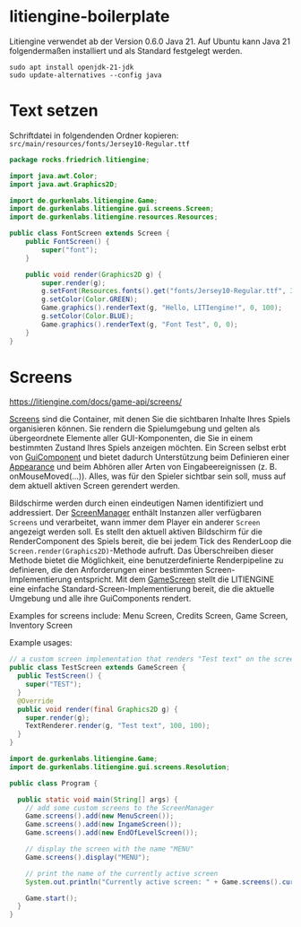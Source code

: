 # litiengine-boilerplate

Litiengine verwendet ab der Version 0.6.0 Java 21. Auf Ubuntu kann
Java 21 folgendermaßen installiert und als Standard festgelegt werden.

```
sudo apt install openjdk-21-jdk
sudo update-alternatives --config java
```

# Text setzen

Schriftdatei in folgendenden Ordner kopieren: `src/main/resources/fonts/Jersey10-Regular.ttf`

```java
package rocks.friedrich.litiengine;

import java.awt.Color;
import java.awt.Graphics2D;

import de.gurkenlabs.litiengine.Game;
import de.gurkenlabs.litiengine.gui.screens.Screen;
import de.gurkenlabs.litiengine.resources.Resources;

public class FontScreen extends Screen {
    public FontScreen() {
        super("font");
    }

    public void render(Graphics2D g) {
        super.render(g);
        g.setFont(Resources.fonts().get("fonts/Jersey10-Regular.ttf", 32f));
        g.setColor(Color.GREEN);
        Game.graphics().renderText(g, "Hello, LITIengine!", 0, 100);
        g.setColor(Color.BLUE);
        Game.graphics().renderText(g, "Font Test", 0, 0);
    }
}
```

# Screens

https://litiengine.com/docs/game-api/screens/

<!-- Screens are the containers that allow you to organize the visible contents of
your game. They render the game’s Environment and are considered the parent of
all GUI components you want to display in a particular state of your game. The
screen itself inherits from GuiComponent and thereby provides support to define
an Appearance and listen to all kinds of Input events (e.g. onMouseMoved(…)).
Everything that should be visible to the player needs to be rendered to the
currently active screen. -->

[Screens](https://litiengine.com/api/de/gurkenlabs/litiengine/gui/screens/Screen/)
sind die Container, mit denen Sie die sichtbaren Inhalte Ihres Spiels
organisieren können. Sie rendern die Spielumgebung und gelten als übergeordnete
Elemente aller GUI-Komponenten, die Sie in einem bestimmten Zustand Ihres
Spiels anzeigen möchten. Ein Screen selbst erbt von
[GuiComponent](https://litiengine.com/api/de/gurkenlabs/litiengine/gui/GuiComponent/)
und bietet dadurch Unterstützung beim Definieren einer
[Appearance](https://litiengine.com/api/de/gurkenlabs/litiengine/gui/Appearance/)
und beim Abhören aller Arten von Eingabeereignissen (z. B. onMouseMoved(…)).
Alles, was für den Spieler sichtbar sein soll, muss auf dem aktuell aktiven
Screen gerendert werden.

<!-- Screens are identified and addressed by a unique name. The ScreenManager
holds instances of all available screen and handles whenever a different
Screen should be shown to the player. It provides the currently active Screen
for the Game’s RenderComponent which calls the Screen.render(Graphics2D) method
on every tick of the RenderLoop. Overwriting this method provides the ability
to define a customized render pipeline that suits the need of a particular
Screen implementation. With the GameScreen, the LITIENGINE provides a simple
default Screen implementation that renders the current Environment and all its
GuiComponents. -->

Bildschirme werden durch einen eindeutigen Namen identifiziert und addressiert.
Der [ScreenManager](https://litiengine.com/api/de/gurkenlabs/litiengine/gui/screens/ScreenManager/)
enthält Instanzen aller verfügbaren `Screens` und verarbeitet,
wann immer dem Player ein anderer `Screen` angezeigt werden soll.
Es stellt den aktuell aktiven Bildschirm für die RenderComponent des Spiels bereit,
die bei jedem Tick des RenderLoop die `Screen.render(Graphics2D)`-Methode aufruft.
Das Überschreiben dieser Methode bietet die Möglichkeit, eine benutzerdefinierte
Renderpipeline zu definieren, die den Anforderungen einer bestimmten
Screen-Implementierung entspricht. Mit dem
[GameScreen](https://litiengine.com/api/de/gurkenlabs/litiengine/gui/screens/GameScreen/) stellt die LITIENGINE eine
einfache Standard-Screen-Implementierung bereit, die die aktuelle Umgebung und
alle ihre GuiComponents rendert.


Examples for screens include: Menu Screen, Credits Screen, Game Screen, Inventory Screen

Example usages:

```java
// a custom screen implementation that renders "Test text" on the screen
public class TestScreen extends GameScreen {
  public TestScreen() {
    super("TEST");
  }
  @Override
  public void render(final Graphics2D g) {
    super.render(g);
    TextRenderer.render(g, "Test text", 100, 100);
  }
}
```

```java
import de.gurkenlabs.litiengine.Game;
import de.gurkenlabs.litiengine.gui.screens.Resolution;

public class Program {

  public static void main(String[] args) {
    // add some custom screens to the ScreenManager
    Game.screens().add(new MenuScreen());
    Game.screens().add(new IngameScreen());
    Game.screens().add(new EndOfLevelScreen());

    // display the screen with the name "MENU"
    Game.screens().display("MENU");

    // print the name of the currently active screen
    System.out.println("Currently active screen: " + Game.screens().current().getName());

    Game.start();
  }
}
```
